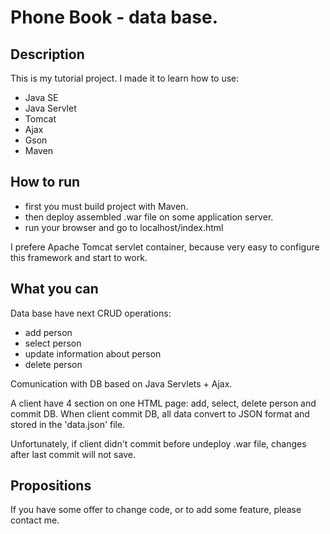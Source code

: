 # Phone Book - data base.

## Description
 This is my tutorial project.
 I made it to learn how to use:
 - Java SE 
 - Java Servlet
 - Tomcat 
 - Ajax
 - Gson
 - Maven
## How to run
 - first you must build project with Maven.
 - then deploy assembled .war file on some application server.
 - run your browser and go to localhost/index.html

 I prefere Apache Tomcat servlet container, 
 because very easy to configure this framework and start to work.
## What you can
 Data base have next CRUD operations: 
 - add person
 - select person
 - update information about person
 - delete person

 Comunication with DB based on Java Servlets + Ajax.

 A client have 4 section on one HTML page: add, select, delete person
 and commit DB. When client commit DB, all data convert to JSON format
 and stored in the 'data.json' file.

 Unfortunately, if client didn't commit before undeploy .war file,
 changes after last commit will not save.
## Propositions
 If you have some offer to change code,
 or to add some feature, please contact me.
